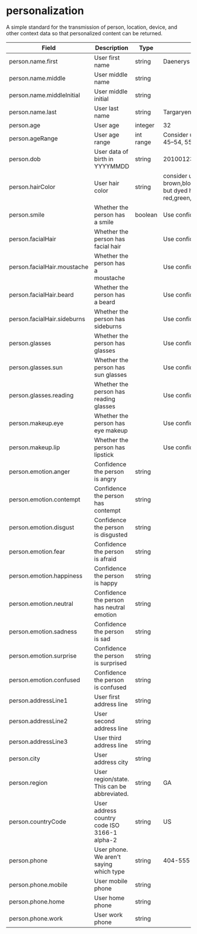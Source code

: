 # personalization
A simple standard for the transmission of person, location, device, and other context data so that personalized content can be returned.

| Field                       | Description                                     | Type      | Example          |
| --------------------------- |------------------------------------------------ | --------- | ---------------- |
| person.name.first           | User first name                                 | string    | Daenerys         |
| person.name.middle          | User middle name                                | string    |                  |
| person.name.middleInitial   | User middle initial                             | string    |                  |
| person.name.last            | User last name                                  | string    | Targaryen        |
| person.age                  | User age                                        | integer   | 32               |
| person.ageRange             | User age range                                  | int range | Consider using 0-11, 12–17, 18–24, 25–34, 35–44, 45–54, 55–64, 65-74, 75-120 |
| person.dob                  | User data of birth in YYYYMMDD                  | string    | 20100123         |
| person.hairColor            | User hair color                                 | string    | consider using brown,blonde,bald,black,auburn,red,gray,white,other but dyed hair could also be red,green,purple,orange,etc |
| person.smile                | Whether the person has a smile                  | boolean   | Use confidence not value |
| person.facialHair           | Whether the person has facial hair              |           | Use confidence not value |
| person.facialHair.moustache | Whether the person has a moustache              |           | Use confidence not value |
| person.facialHair.beard     | Whether the person has a beard                  |           | Use confidence not value |
| person.facialHair.sideburns | Whether the person has sideburns                |           | Use confidence not value |
| person.glasses              | Whether the person has glasses                  |           | Use confidence not value |
| person.glasses.sun          | Whether the person has sun glasses              |           | Use confidence not value |
| person.glasses.reading      | Whether the person has reading glasses          |           | Use confidence not value |
| person.makeup.eye           | Whether the person has eye makeup               |           | Use confidence not value |
| person.makeup.lip           | Whether the person has lipstick                 |           | Use confidence not value |
| person.emotion.anger        | Confidence the person is angry                  | string    |                  |
| person.emotion.contempt     | Confidence the person has contempt              | string    |                  |
| person.emotion.disgust      | Confidence the person is disgusted              | string    |                  |
| person.emotion.fear         | Confidence the person is afraid                 | string    |                  |
| person.emotion.happiness    | Confidence the person is happy                  | string    |                  |
| person.emotion.neutral      | Confidence the person has neutral emotion       | string    |                  |
| person.emotion.sadness      | Confidence the person is sad                    | string    |                  |
| person.emotion.surprise     | Confidence the person is surprised              | string    |                  |
| person.emotion.confused     | Confidence the person is confused               | string    |                  |
| person.addressLine1         | User first address line                         | string    |                  |
| person.addressLine2         | User second address line                        | string    |                  | 
| person.addressLine3         | User third address line                         | string    |                  |
| person.city                 | User address city                               | string    |                  |
| person.region               | User region/state. This can be abbreviated.     | string    | GA               |
| person.countryCode          | User address country code ISO 3166-1 alpha-2    | string    | US               |
| person.phone                | User phone. We aren't saying which type         | string    | 404-555-1212     |
| person.phone.mobile         | User mobile phone                               | string    |                  |   
| person.phone.home           | User home phone                                 | string    |                  | 
| person.phone.work           | User work phone                                 | string    |                  |



